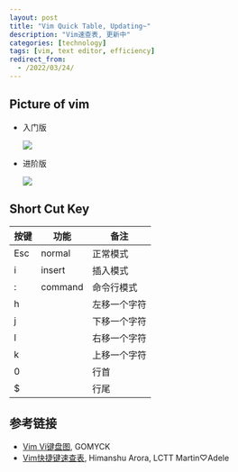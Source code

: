 ```yaml
---
layout: post
title: "Vim Quick Table, Updating~"
description: "Vim速查表, 更新中"
categories: [technology]
tags: [vim, text editor, efficiency]
redirect_from:
  - /2022/03/24/
---
```


## Picture of vim
- 入门版

  ![](https://raw.iqiq.io/ElmTran/ImgStg/main/img/vim_cn.gif)

- 进阶版

  ![](https://raw.iqiq.io/ElmTran/ImgStg/main/img/vim_programmers_300DPI.png)

## Short Cut Key

 按键 | 功能 | 备注
---------|----------|---------
 Esc | normal | 正常模式
 i | insert | 插入模式
 : | command | 命令行模式
 h | | 左移一个字符
 j | | 下移一个字符
 l | | 右移一个字符
 k | | 上移一个字符
 0 | | 行首
 $ | | 行尾

## 参考链接
- [Vim Vi键盘图](https://blog.gomyck.com/posts/vimKeyboard/), GOMYCK
- [Vim快捷键速查表](https://linux.cn/article-8144-1.html), Himanshu Arora, LCTT Martin♡Adele